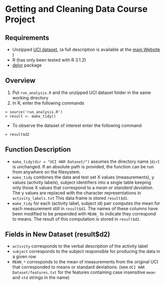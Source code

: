 # Getting and Cleaning Data Course Project 
## Requirements 

- Unzipped [UCI dataset](https://d396qusza40orc.cloudfront.net/getdata%2Fprojectfiles%2FUCI%20HAR%20Dataset.zip ), (a full description is available at the [main Website](http://archive.ics.uci.edu/ml/datasets/Human+Activity+Recognition+Using+Smartphones)  )
- R (has only been tested with R 3.1.2)
- [dplyr](http://cran.r-project.org/web/packages/dplyr/index.html) package 

## Overview 
1. Put `run_analysis.R` and the unzipped UCI dataset folder in the same working directory
2. In R, enter the following commands 
```
> source('run_analysis.R')
> result <- make_tidy()
```
- To observe the dataset of interest enter the following command
```
> result$d2 
```

## Function Description 
- `make_tidy(dir = "UCI HAR Dataset/")` assumes the directory name (`dir`) is unchanged.  If an absolute path is provided, the function can be run from anywhere on the filesystem. 
- `make_tidy` combines the data and test set X values (measurements), y values (activity labels), subject identifiers into a single table keeping only those X values that correspond to a _mean_ or _standard deviation_.  The y values are replaced with the character representations in `activity_labels.txt`  This data frame is stored `result$d1`.
- `make_tidy` for each (activity label, subject id) pair computes the mean for each measurement still in `result$d1`.  The names of these columns have been modified to be prepended with `MEAN_` to indicate they correspond to means.  The result of this computation is stored in `result$d2`.

## Fields in New Dataset (result$d2)
- `activity` corresponds to the verbal description of the activity label
- `subject` corresponds to the subject responsible for producing the data in a given row
- `MEAN_*` corresponds to the mean of measurements from the original UCI that corresponded to means or standard deviations. (see `UCI HAR Dataset/features.txt` for the features containing case insensitive `mean` and `std` strings in the name)
